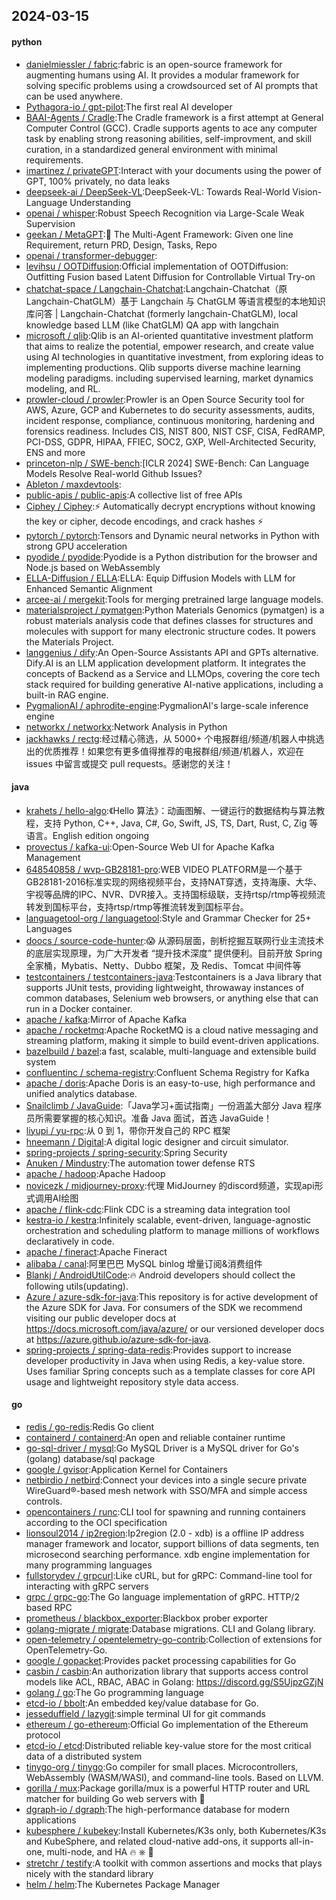 ## 2024-03-15

#### python
* [danielmiessler / fabric](https://github.com/danielmiessler/fabric):fabric is an open-source framework for augmenting humans using AI. It provides a modular framework for solving specific problems using a crowdsourced set of AI prompts that can be used anywhere.
* [Pythagora-io / gpt-pilot](https://github.com/Pythagora-io/gpt-pilot):The first real AI developer
* [BAAI-Agents / Cradle](https://github.com/BAAI-Agents/Cradle):The Cradle framework is a first attempt at General Computer Control (GCC). Cradle supports agents to ace any computer task by enabling strong reasoning abilities, self-improvment, and skill curation, in a standardized general environment with minimal requirements.
* [imartinez / privateGPT](https://github.com/imartinez/privateGPT):Interact with your documents using the power of GPT, 100% privately, no data leaks
* [deepseek-ai / DeepSeek-VL](https://github.com/deepseek-ai/DeepSeek-VL):DeepSeek-VL: Towards Real-World Vision-Language Understanding
* [openai / whisper](https://github.com/openai/whisper):Robust Speech Recognition via Large-Scale Weak Supervision
* [geekan / MetaGPT](https://github.com/geekan/MetaGPT):🌟 The Multi-Agent Framework: Given one line Requirement, return PRD, Design, Tasks, Repo
* [openai / transformer-debugger](https://github.com/openai/transformer-debugger):
* [levihsu / OOTDiffusion](https://github.com/levihsu/OOTDiffusion):Official implementation of OOTDiffusion: Outfitting Fusion based Latent Diffusion for Controllable Virtual Try-on
* [chatchat-space / Langchain-Chatchat](https://github.com/chatchat-space/Langchain-Chatchat):Langchain-Chatchat（原Langchain-ChatGLM）基于 Langchain 与 ChatGLM 等语言模型的本地知识库问答 | Langchain-Chatchat (formerly langchain-ChatGLM), local knowledge based LLM (like ChatGLM) QA app with langchain
* [microsoft / qlib](https://github.com/microsoft/qlib):Qlib is an AI-oriented quantitative investment platform that aims to realize the potential, empower research, and create value using AI technologies in quantitative investment, from exploring ideas to implementing productions. Qlib supports diverse machine learning modeling paradigms. including supervised learning, market dynamics modeling, and RL.
* [prowler-cloud / prowler](https://github.com/prowler-cloud/prowler):Prowler is an Open Source Security tool for AWS, Azure, GCP and Kubernetes to do security assessments, audits, incident response, compliance, continuous monitoring, hardening and forensics readiness. Includes CIS, NIST 800, NIST CSF, CISA, FedRAMP, PCI-DSS, GDPR, HIPAA, FFIEC, SOC2, GXP, Well-Architected Security, ENS and more
* [princeton-nlp / SWE-bench](https://github.com/princeton-nlp/SWE-bench):[ICLR 2024] SWE-Bench: Can Language Models Resolve Real-world Github Issues?
* [Ableton / maxdevtools](https://github.com/Ableton/maxdevtools):
* [public-apis / public-apis](https://github.com/public-apis/public-apis):A collective list of free APIs
* [Ciphey / Ciphey](https://github.com/Ciphey/Ciphey):⚡ Automatically decrypt encryptions without knowing the key or cipher, decode encodings, and crack hashes ⚡
* [pytorch / pytorch](https://github.com/pytorch/pytorch):Tensors and Dynamic neural networks in Python with strong GPU acceleration
* [pyodide / pyodide](https://github.com/pyodide/pyodide):Pyodide is a Python distribution for the browser and Node.js based on WebAssembly
* [ELLA-Diffusion / ELLA](https://github.com/ELLA-Diffusion/ELLA):ELLA: Equip Diffusion Models with LLM for Enhanced Semantic Alignment
* [arcee-ai / mergekit](https://github.com/arcee-ai/mergekit):Tools for merging pretrained large language models.
* [materialsproject / pymatgen](https://github.com/materialsproject/pymatgen):Python Materials Genomics (pymatgen) is a robust materials analysis code that defines classes for structures and molecules with support for many electronic structure codes. It powers the Materials Project.
* [langgenius / dify](https://github.com/langgenius/dify):An Open-Source Assistants API and GPTs alternative. Dify.AI is an LLM application development platform. It integrates the concepts of Backend as a Service and LLMOps, covering the core tech stack required for building generative AI-native applications, including a built-in RAG engine.
* [PygmalionAI / aphrodite-engine](https://github.com/PygmalionAI/aphrodite-engine):PygmalionAI's large-scale inference engine
* [networkx / networkx](https://github.com/networkx/networkx):Network Analysis in Python
* [jackhawks / rectg](https://github.com/jackhawks/rectg):经过精心筛选，从 5000+ 个电报群组/频道/机器人中挑选出的优质推荐！如果您有更多值得推荐的电报群组/频道/机器人，欢迎在 issues 中留言或提交 pull requests。感谢您的关注！

#### java
* [krahets / hello-algo](https://github.com/krahets/hello-algo):《Hello 算法》：动画图解、一键运行的数据结构与算法教程，支持 Python, C++, Java, C#, Go, Swift, JS, TS, Dart, Rust, C, Zig 等语言。English edition ongoing
* [provectus / kafka-ui](https://github.com/provectus/kafka-ui):Open-Source Web UI for Apache Kafka Management
* [648540858 / wvp-GB28181-pro](https://github.com/648540858/wvp-GB28181-pro):WEB VIDEO PLATFORM是一个基于GB28181-2016标准实现的网络视频平台，支持NAT穿透，支持海康、大华、宇视等品牌的IPC、NVR、DVR接入。支持国标级联，支持rtsp/rtmp等视频流转发到国标平台，支持rtsp/rtmp等推流转发到国标平台。
* [languagetool-org / languagetool](https://github.com/languagetool-org/languagetool):Style and Grammar Checker for 25+ Languages
* [doocs / source-code-hunter](https://github.com/doocs/source-code-hunter):😱 从源码层面，剖析挖掘互联网行业主流技术的底层实现原理，为广大开发者 “提升技术深度” 提供便利。目前开放 Spring 全家桶，Mybatis、Netty、Dubbo 框架，及 Redis、Tomcat 中间件等
* [testcontainers / testcontainers-java](https://github.com/testcontainers/testcontainers-java):Testcontainers is a Java library that supports JUnit tests, providing lightweight, throwaway instances of common databases, Selenium web browsers, or anything else that can run in a Docker container.
* [apache / kafka](https://github.com/apache/kafka):Mirror of Apache Kafka
* [apache / rocketmq](https://github.com/apache/rocketmq):Apache RocketMQ is a cloud native messaging and streaming platform, making it simple to build event-driven applications.
* [bazelbuild / bazel](https://github.com/bazelbuild/bazel):a fast, scalable, multi-language and extensible build system
* [confluentinc / schema-registry](https://github.com/confluentinc/schema-registry):Confluent Schema Registry for Kafka
* [apache / doris](https://github.com/apache/doris):Apache Doris is an easy-to-use, high performance and unified analytics database.
* [Snailclimb / JavaGuide](https://github.com/Snailclimb/JavaGuide):「Java学习+面试指南」一份涵盖大部分 Java 程序员所需要掌握的核心知识。准备 Java 面试，首选 JavaGuide！
* [liyupi / yu-rpc](https://github.com/liyupi/yu-rpc):从 0 到 1，带你开发自己的 RPC 框架
* [hneemann / Digital](https://github.com/hneemann/Digital):A digital logic designer and circuit simulator.
* [spring-projects / spring-security](https://github.com/spring-projects/spring-security):Spring Security
* [Anuken / Mindustry](https://github.com/Anuken/Mindustry):The automation tower defense RTS
* [apache / hadoop](https://github.com/apache/hadoop):Apache Hadoop
* [novicezk / midjourney-proxy](https://github.com/novicezk/midjourney-proxy):代理 MidJourney 的discord频道，实现api形式调用AI绘图
* [apache / flink-cdc](https://github.com/apache/flink-cdc):Flink CDC is a streaming data integration tool
* [kestra-io / kestra](https://github.com/kestra-io/kestra):Infinitely scalable, event-driven, language-agnostic orchestration and scheduling platform to manage millions of workflows declaratively in code.
* [apache / fineract](https://github.com/apache/fineract):Apache Fineract
* [alibaba / canal](https://github.com/alibaba/canal):阿里巴巴 MySQL binlog 增量订阅&消费组件
* [Blankj / AndroidUtilCode](https://github.com/Blankj/AndroidUtilCode):🔥 Android developers should collect the following utils(updating).
* [Azure / azure-sdk-for-java](https://github.com/Azure/azure-sdk-for-java):This repository is for active development of the Azure SDK for Java. For consumers of the SDK we recommend visiting our public developer docs at https://docs.microsoft.com/java/azure/ or our versioned developer docs at https://azure.github.io/azure-sdk-for-java.
* [spring-projects / spring-data-redis](https://github.com/spring-projects/spring-data-redis):Provides support to increase developer productivity in Java when using Redis, a key-value store. Uses familiar Spring concepts such as a template classes for core API usage and lightweight repository style data access.

#### go
* [redis / go-redis](https://github.com/redis/go-redis):Redis Go client
* [containerd / containerd](https://github.com/containerd/containerd):An open and reliable container runtime
* [go-sql-driver / mysql](https://github.com/go-sql-driver/mysql):Go MySQL Driver is a MySQL driver for Go's (golang) database/sql package
* [google / gvisor](https://github.com/google/gvisor):Application Kernel for Containers
* [netbirdio / netbird](https://github.com/netbirdio/netbird):Connect your devices into a single secure private WireGuard®-based mesh network with SSO/MFA and simple access controls.
* [opencontainers / runc](https://github.com/opencontainers/runc):CLI tool for spawning and running containers according to the OCI specification
* [lionsoul2014 / ip2region](https://github.com/lionsoul2014/ip2region):Ip2region (2.0 - xdb) is a offline IP address manager framework and locator, support billions of data segments, ten microsecond searching performance. xdb engine implementation for many programming languages
* [fullstorydev / grpcurl](https://github.com/fullstorydev/grpcurl):Like cURL, but for gRPC: Command-line tool for interacting with gRPC servers
* [grpc / grpc-go](https://github.com/grpc/grpc-go):The Go language implementation of gRPC. HTTP/2 based RPC
* [prometheus / blackbox_exporter](https://github.com/prometheus/blackbox_exporter):Blackbox prober exporter
* [golang-migrate / migrate](https://github.com/golang-migrate/migrate):Database migrations. CLI and Golang library.
* [open-telemetry / opentelemetry-go-contrib](https://github.com/open-telemetry/opentelemetry-go-contrib):Collection of extensions for OpenTelemetry-Go.
* [google / gopacket](https://github.com/google/gopacket):Provides packet processing capabilities for Go
* [casbin / casbin](https://github.com/casbin/casbin):An authorization library that supports access control models like ACL, RBAC, ABAC in Golang: https://discord.gg/S5UjpzGZjN
* [golang / go](https://github.com/golang/go):The Go programming language
* [etcd-io / bbolt](https://github.com/etcd-io/bbolt):An embedded key/value database for Go.
* [jesseduffield / lazygit](https://github.com/jesseduffield/lazygit):simple terminal UI for git commands
* [ethereum / go-ethereum](https://github.com/ethereum/go-ethereum):Official Go implementation of the Ethereum protocol
* [etcd-io / etcd](https://github.com/etcd-io/etcd):Distributed reliable key-value store for the most critical data of a distributed system
* [tinygo-org / tinygo](https://github.com/tinygo-org/tinygo):Go compiler for small places. Microcontrollers, WebAssembly (WASM/WASI), and command-line tools. Based on LLVM.
* [gorilla / mux](https://github.com/gorilla/mux):Package gorilla/mux is a powerful HTTP router and URL matcher for building Go web servers with 🦍
* [dgraph-io / dgraph](https://github.com/dgraph-io/dgraph):The high-performance database for modern applications
* [kubesphere / kubekey](https://github.com/kubesphere/kubekey):Install Kubernetes/K3s only, both Kubernetes/K3s and KubeSphere, and related cloud-native add-ons, it supports all-in-one, multi-node, and HA 🔥 ⎈ 🐳
* [stretchr / testify](https://github.com/stretchr/testify):A toolkit with common assertions and mocks that plays nicely with the standard library
* [helm / helm](https://github.com/helm/helm):The Kubernetes Package Manager
